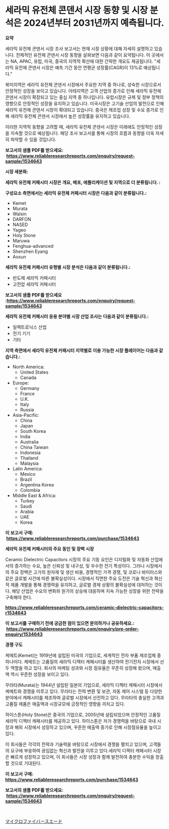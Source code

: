 <p><h1>세라믹 유전체 콘덴서 시장 동향 및 시장 분석은 2024년부터 2031년까지 예측됩니다.</h1></p><p><strong>요약</strong></p>
<p><p>세라믹 유전체 콘덴서 시장 조사 보고서는 현재 시장 상황에 대해 자세히 설명하고 있습니다. 전체적인 유전체 콘덴서 시장 동향을 살펴보면 다음과 같이 요약됩니다. 이 곳에서는 NA, APAC, 유럽, 미국, 중국의 지역적 확산에 대한 간략한 개요도 제공됩니다. "세라믹 유전체 콘덴서 시장은 예측 기간 동안 연평균 성장률(CAGR)이 13%로 예상됩니다."</p><p>북미지역은 세라믹 유전체 콘덴서 시장에서 주요한 지역 중 하나로, 성숙한 시장으로서 안정적인 성장을 보이고 있습니다. 아태지역은 고객 산업의 증가로 인해 세라믹 유전체 콘덴서 시장이 확장되고 있는 중심 지역 중 하나입니다. 유럽시장은 규제 및 정부 정책의 영향으로 안정적인 성장을 유지하고 있습니다. 미국시장은 고기술 산업의 발전으로 인해 세라믹 유전체 콘덴서 시장이 확대되고 있습니다. 중국은 제조업 성장 및 수요 증가로 인해 세라믹 유전체 콘덴서 시장에서 높은 성장률을 유지하고 있습니다.</p><p>이러한 지역적 동향을 고려할 때, 세라믹 유전체 콘덴서 시장은 미래에도 안정적인 성장을 지속할 것으로 예상됩니다. 해당 조사 보고서를 통해 시장의 흐름과 동향을 더욱 자세히 파악할 수 있을 것입니다.</p></p>
<p><strong>보고서의 샘플 PDF를 받으세요: &nbsp;<a href="https://www.reliableresearchreports.com/enquiry/request-sample/1534643">https://www.reliableresearchreports.com/enquiry/request-sample/1534643</a></strong></p>
<p><strong>시장 세분화:</strong></p>
<p><strong> 세라믹 유전체 커패시터 시장은 개요, 배포, 애플리케이션 및 지역으로 더 분류됩니다. :</strong></p>
<p><strong>구성요소 측면에서는 세라믹 유전체 커패시터 시장은 다음과 같이 분류됩니다.:</strong></p>
<p><ul><li>Kemet</li><li>Murata</li><li>Walsin</li><li>DARFON</li><li>NASED</li><li>Yageo</li><li>Holy Stone</li><li>Maruwa</li><li>Fenghua-advanced</li><li>Shenzhen Eyang</li><li>Aoxun</li></ul></p>
<p><strong> 세라믹 유전체 커패시터 유형별 시장 분석은 다음과 같이 분류됩니다.:</strong></p>
<p><ul><li>반도체 세라믹 커패시터</li><li>고전압 세라믹 커패시터</li></ul></p>
<p><strong>보고서의 샘플 PDF를 받으세요 :<a href="https://www.reliableresearchreports.com/enquiry/request-sample/1534643">https://www.reliableresearchreports.com/enquiry/request-sample/1534643</a></strong></p>
<p><strong> 세라믹 유전체 커패시터 응용 분야별 시장 산업 조사는 다음과 같이 분류됩니다.:</strong></p>
<p><ul><li>일렉트로닉스 산업</li><li>전기 기기</li><li>기타</li></ul></p>
<p><strong>지역 측면에서 세라믹 유전체 커패시터 지역별로 이용 가능한 시장 플레이어는 다음과 같습니다.:</strong></p>
<p><ul>
    <li>
        North America:
        <ul>
            <li>United States</li>
            <li>Canada</li>
        </ul>
    </li>
    <li>
        Europe:
        <ul>
            <li>Germany</li>
            <li>France</li>
            <li>U.K.</li>
            <li>Italy</li>
            <li>Russia</li>
        </ul>
    </li>
    <li>
        Asia-Pacific:
        <ul>
            <li>China</li>
            <li>Japan</li>
            <li>South Korea</li>
            <li>India</li>
            <li>Australia</li>
            <li>China Taiwan</li>
            <li>Indonesia</li>
            <li>Thailand</li>
            <li>Malaysia</li>
        </ul>
    </li>
    <li>
        Latin America:
        <ul>
            <li>Mexico</li>
            <li>Brazil</li>
            <li>Argentina Korea</li>
            <li>Colombia</li>
        </ul>
    </li>
    <li>
        Middle East & Africa:
        <ul>
            <li>Turkey</li>
            <li>Saudi</li>
            <li>Arabia</li>
            <li>UAE</li>
            <li>Korea</li>
        </ul>
    </li>
    </ul></p>
<p><strong>이 보고서 구매: &nbsp;<a href="https://www.reliableresearchreports.com/purchase/1534643">https://www.reliableresearchreports.com/purchase/1534643</a></strong></p>
<p><strong>세라믹 유전체 커패시터의 주요 동인 및 장벽 시장</strong></p>
<p><p>Ceramic Dielectric Capacitors 시장의 주요 기동 요인은 디지털화 및 자동화 산업에서의 증가하는 수요, 높은 신뢰성 및 내구성, 및 우수한 전기 특성이다. 그러나 시장에서의 주요 장벽은 고가의 원자재 및 생산 비용, 경쟁적인 가격 경쟁, 및 코로나 바이러스와 같은 글로벌 사건에 따른 불확실성이다. 시장에서 직면한 주요 도전은 기술 혁신과 혁신적 제품 개발을 통해 경쟁력을 유지하고, 글로벌 경제 상황의 불확실성에 대처하는 것이다. 해당 산업은 수요의 변화와 원가의 상승에 대응하며 지속 가능한 성장을 위한 전략을 구축해야 한다.</p></p>
<p><strong><a href="https://www.reliableresearchreports.com/ceramic-dielectric-capacitors-r1534643">https://www.reliableresearchreports.com/ceramic-dielectric-capacitors-r1534643</a></strong></p>
<p><strong>이 보고서를 구매하기 전에 궁금한 점이 있으면 문의하거나 공유하세요.: &nbsp;<a href="https://www.reliableresearchreports.com/enquiry/pre-order-enquiry/1534643">https://www.reliableresearchreports.com/enquiry/pre-order-enquiry/1534643</a></strong></p>
<p><strong>경쟁 구도</strong></p>
<p><p>케메트(Kemet)는 1919년에 설립된 미국의 기업으로, 세계적인 전자 부품 제조업체 중 하나이다. 케메트는 고품질의 세라믹 디젝터 캐패시터를 생산하여 전기전자 시장에서 선두 역할을 하고 있다. 회사의 마케팅 성과와 시장 점유율은 꾸준히 성장해 왔으며, 매출액 역시 꾸준한 성장을 보이고 있다.</p><p>무라타(Murata)는 1944년 설립된 일본의 기업으로, 세라믹 디젝터 캐패시터 시장에서 케메트와 경쟁을 이루고 있다. 무라타는 전력 변환 및 보관, 자동 제어 시스템 등 다양한 분야에서 캐패시터를 제조하여 글로벌 시장에서 선전하고 있다. 무라타의 충실한 고객과 고품질 제품은 매출액과 시장규모에 긍정적인 영향을 끼치고 있다.</p><p>하이스톤(Holy Stone)은 중국의 기업으로, 2005년에 설립되었으며 안정적인 고품질 세라믹 디젝터 캐패시터를 제공하고 있다. 하이스톤은 저가 경쟁력을 바탕으로 국내 시장과 해외 시장에서 성장하고 있으며, 꾸준한 매출액 증가로 인해 시장점유율을 높이고 있다.</p><p>이 회사들은 각각의 전략과 기술력을 바탕으로 시장에서 경쟁을 펼치고 있으며, 고객들의 요구에 부응하여 끊임없는 혁신과 발전을 이루고 있다.세라믹 디젝터 캐패시터 시장은 빠르게 성장하고 있으며, 이 회사들은 시장 성장과 함께 발전하여 충분한 수익을 창출할 것으로 기대된다.</p></p>
<p><strong>이 보고서 구매: &nbsp; <a href="https://www.reliableresearchreports.com/purchase/1534643">https://www.reliableresearchreports.com/purchase/1534643</a></strong></p>
<p><strong>보고서의 샘플 PDF를 받으세요: &nbsp;<a href="https://www.reliableresearchreports.com/enquiry/request-sample/1534643">https://www.reliableresearchreports.com/enquiry/request-sample/1534643</a></strong><strong></strong></p>
<p>&nbsp;</p>
<p><p><a href="https://github.com/one-cool-chick/Market-Research-Report-List-1/blob/main/766449619870.md">マイクロファイバースエード</a></p></p>